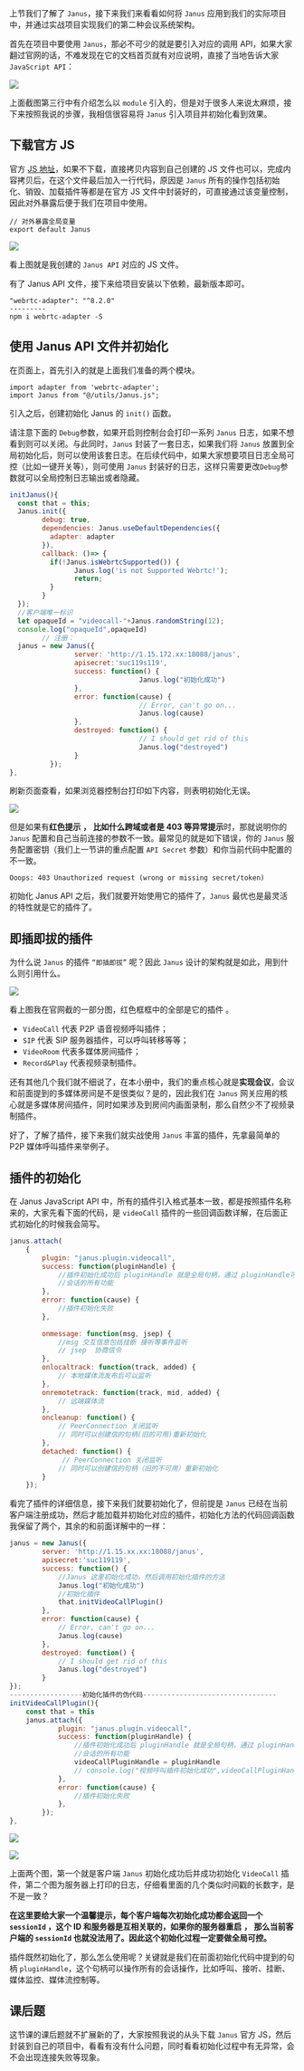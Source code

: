 ﻿上节我们了解了 `Janus`，接下来我们来看看如何将 `Janus` 应用到我们的实际项目中，并通过实战项目实现我们的第二种会议系统架构。

首先在项目中要使用 `Janus`，那必不可少的就是要引入对应的调用 API，如果大家翻过官网的话，不难发现在它的文档首页就有对应说明，直接了当地告诉大家 `JavaScript API`：

![](https://p3-juejin.byteimg.com/tos-cn-i-k3u1fbpfcp/b49d980ed0ff415e9969e8283c8492ee~tplv-k3u1fbpfcp-zoom-1.image)

上面截图第三行中有介绍怎么以 `module` 引入的，但是对于很多人来说太麻烦，接下来按照我说的步骤，我相信很容易将 `Janus` 引入项目并初始化看到效果。

## **下载官方** **JS**

官方 [JS 地址](https://github.com/meetecho/janus-gateway/blob/master/html/janus.js)，如果不下载，直接拷贝内容到自己创建的 JS 文件也可以，完成内容拷贝后，在这个文件最后加入一行代码，原因是 `Janus` 所有的操作包括初始化、销毁、加载插件等都是在官方 JS 文件中封装好的，可直接通过该变量控制，因此对外暴露后便于我们在项目中使用。

```
// 对外暴露全局变量
export default Janus
```

![](https://p3-juejin.byteimg.com/tos-cn-i-k3u1fbpfcp/102c2da93a124e0794bcf2b04774b55d~tplv-k3u1fbpfcp-zoom-1.image)

看上图就是我创建的 `Janus API` 对应的 JS 文件。

有了 Janus API 文件，接下来给项目安装以下依赖，最新版本即可。

```
"webrtc-adapter": "^8.2.0"
---------
npm i webrtc-adapter -S
```

## **使用 Janus** **API** **文件并初始化**

在页面上，首先引入的就是上面我们准备的两个模块。

```
import adapter from 'webrtc-adapter';
import Janus from "@/utils/Janus.js";
```

引入之后，创建初始化 Janus 的 `init()` 函数。

请注意下面的 `Debug`参数，如果开启则控制台会打印一系列 `Janus` 日志，如果不想看到则可以关闭。与此同时，`Janus` 封装了一套日志，如果我们将 `Janus` 放置到全局初始化后，则可以使用该套日志。在后续代码中，如果大家想要项目日志全局可控（比如一键开关等），则可使用 `Janus` 封装好的日志，这样只需要更改`Debug`参数就可以全局控制日志输出或者隐藏。

```javascript
initJanus(){
  const that = this;
  Janus.init({
        debug: true,
        dependencies: Janus.useDefaultDependencies({
          adapter: adapter
        }),
        callback: ()=> {
          if(!Janus.isWebrtcSupported()) {
                Janus.log('is not Supported Webrtc!');
                return;
          }
        }
  });
  //客户端唯一标识
  let opaqueId = "videocall-"+Janus.randomString(12);
  console.log("opaqueId",opaqueId)
        // 注册：
  janus = new Janus({
                server: 'http://1.15.172.xx:18088/janus',
                apisecret:'suc119s119',
                success: function() {
                                Janus.log("初始化成功")
                },
                error: function(cause) {
                                // Error, can't go on...
                                Janus.log(cause)
                },
                destroyed: function() {
                                // I should get rid of this
                                Janus.log("destroyed")
                }
          });            
},
```

刷新页面查看，如果浏览器控制台打印如下内容，则表明初始化无误。

![](https://p3-juejin.byteimg.com/tos-cn-i-k3u1fbpfcp/3fe1f83e58da4e56bedee8c47813d003~tplv-k3u1fbpfcp-zoom-1.image)

但是如果有**红色提示** **，** **比如什么跨域或者是 403 等异常提示**时，那就说明你的 `Janus` 配置和自己当前连接的参数不一致。最常见的就是如下错误，你的 `Janus` 服务配置密钥（我们上一节讲的重点配置 `API Secret` 参数）和你当前代码中配置的不一致。

```
Ooops: 403 Unauthorized request (wrong or missing secret/token)
```

初始化 Janus API 之后，我们就要开始使用它的插件了，`Janus` 最优也是最灵活的特性就是它的插件了。

## **即插即拔的插件**

为什么说 `Janus` 的插件 `“即插即拔”` 呢？因此 `Janus` 设计的架构就是如此，用到什么则引用什么。

![](https://p3-juejin.byteimg.com/tos-cn-i-k3u1fbpfcp/8c4f2681194044e8886465e377d6e730~tplv-k3u1fbpfcp-zoom-1.image)

看上图我在官网截的一部分图，红色框框中的全部是它的插件 。

-   `VideoCall` 代表 P2P 语音视频呼叫插件；
-   `SIP` 代表 SIP 服务器插件，可以呼叫转移等等；
-   `VideoRoom` 代表多媒体房间插件；
-   `Record&Play` 代表视频录制插件。

还有其他几个我们就不细说了，在本小册中，我们的重点核心就是**实现会议**，会议和前面提到的多媒体房间是不是很类似？是的，因此我们在 `Janus` 网关应用的核心就是多媒体房间插件，同时如果涉及到房间内画面录制，那么自然少不了视频录制插件。

好了，了解了插件，接下来我们就实战使用 `Janus` 丰富的插件，先拿最简单的 P2P 媒体呼叫插件来举例子。

## **插件的初始化**

在 Janus JavaScript API 中，所有的插件引入格式基本一致，都是按照插件名称来的，大家先看下面的代码，是 `videoCall` 插件的一些回调函数详解，在后面正式初始化的时候我会简写。

```javascript
janus.attach(
    {
        plugin: "janus.plugin.videocall",
        success: function(pluginHandle) {
            //插件初始化成功后 pluginHandle 就是全局句柄，通过 pluginHandle可以操作当前
            //会话的所有功能
        },
        error: function(cause) {
            //插件初始化失败
        },
       
        onmessage: function(msg, jsep) {
            //msg 交互信息包括挂断 接听等事件监听
            // jsep  协商信令
        },
        onlocaltrack: function(track, added) {
            // 本地媒体流发布后可以监听
        },
        onremotetrack: function(track, mid, added) {
            // 远端媒体流
        },
        oncleanup: function() {
            // PeerConnection 关闭监听
            // 同时可以创建信的句柄(旧的可用)重新初始化
        },
        detached: function() {
             // PeerConnection 关闭监听
            // 同时可以创建信的句柄（旧的不可用）重新初始化
        }
    });
```

看完了插件的详细信息，接下来我们就要初始化了，但前提是 `Janus` 已经在当前客户端注册成功，然后才能加载并初始化对应的插件，初始化方法的代码回调函数我保留了两个，其余的和前面详解中的一样：

```javascript
janus = new Janus({
        server: 'http://1.15.xx.xx:18088/janus',
        apisecret:'suc119119',
        success: function() {
            //Janus 这里初始化成功，然后调用初始化插件的方法
            Janus.log("初始化成功")
            //初始化插件
            that.initVideoCallPlugin()
        },
        error: function(cause) {
            // Error, can't go on...
            Janus.log(cause)
        },
        destroyed: function() {
            // I should get rid of this
            Janus.log("destroyed")
        }
});
------------------初始化插件的伪代码---------------------------------
initVideoCallPlugin(){
    const that = this
    janus.attach({
            plugin: "janus.plugin.videocall",
            success: function(pluginHandle) {
                //插件初始化成功后 pluginHandle 就是全局句柄，通过 pluginHandle可以操作当前
                //会话的所有功能
                videoCallPluginHandle = pluginHandle
                // console.log("视频呼叫插件初始化成功",videoCallPluginHandle)
            },
            error: function(cause) {
                //插件初始化失败
            },
        });
},
```

![](https://p3-juejin.byteimg.com/tos-cn-i-k3u1fbpfcp/87e20907c07f44f2b6b07bf2feb5f015~tplv-k3u1fbpfcp-zoom-1.image)

![](https://p3-juejin.byteimg.com/tos-cn-i-k3u1fbpfcp/bb19549c3d704a3cbad95cedea621235~tplv-k3u1fbpfcp-zoom-1.image)

上面两个图，第一个就是客户端 `Janus` 初始化成功后并成功初始化 `VideoCall` 插件，第二个图为服务器上打印的日志，仔细看里面的几个类似时间戳的长数字，是不是一致？

**在这里要给大家一个温馨提示，每个客户端每次初始化成功都会返回一个 `sessionId` ，这个 ID 和服务器是互相关联的，如果你的服务器重启** **，** **那么当前客户端的 `sessionId` 也就没法用了。因此这个初始化过程一定要做全局可控。**

插件既然初始化了，那么怎么使用呢？关键就是我们在前面初始化代码中提到的句柄 `pluginHandle`，这个句柄可以操作所有的会话操作，比如呼叫、接听、挂断、媒体监控、媒体流控制等。

## **课后题**

这节课的课后题就不扩展新的了，大家按照我说的从头下载 `Janus` 官方 JS，然后封装到自己的项目中，看看有没有什么问题，同时看看初始化过程中有无异常，会不会出现连接失败等现象。